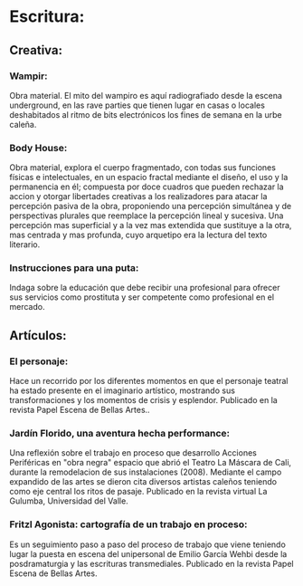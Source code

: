 
# Escritura:

## Creativa:

### Wampir:
Obra material. El mito del wampiro es aquí radiografiado desde la escena underground, en las rave parties que tienen lugar en casas o locales deshabitados al ritmo de bits electrónicos los fines de semana en la urbe caleña.

### Body House:
Obra material, explora el cuerpo fragmentado, con todas sus funciones físicas e intelectuales, en un espacio fractal  mediante el diseño, el uso y la permanencia en él; compuesta por doce cuadros que pueden rechazar la accion y otorgar libertades creativas a los realizadores para atacar la percepción pasiva de la obra, proponiendo una percepción simultánea y de perspectivas plurales que reemplace la percepción lineal y sucesiva. Una percepción mas superficial y a la vez mas extendida que sustituye a la otra, mas centrada y mas profunda, cuyo arquetipo era la lectura del texto literario.


### Instrucciones para una puta:
Indaga sobre la educación que debe recibir una profesional para  ofrecer sus servicios como prostituta y ser competente como profesional en el mercado.


## Artículos:

### El personaje:
Hace un recorrido por los diferentes momentos en que el personaje teatral ha estado presente en el imaginario artístico, mostrando sus transformaciones y los momentos de crisis y esplendor. Publicado en la revista Papel Escena de Bellas Artes..

### Jardín Florido, una aventura hecha performance:
Una reflexión sobre el trabajo en proceso que desarrollo Acciones Periféricas en "obra negra" espacio que abrió  el Teatro La Máscara de Cali, durante la remodelacion de sus instalaciones (2008).  Mediante el campo expandido de las artes se dieron cita diversos artistas caleños teniendo como eje central los ritos de pasaje. Publicado en la revista virtual La Gulumba, Universidad del Valle.

### Fritzl Agonista: cartografía de un trabajo en proceso:
Es un seguimiento paso a paso del proceso de trabajo que viene teniendo lugar la puesta en escena del unipersonal de Emilio García Wehbi desde la posdramaturgia y las escrituras transmediales. Publicado en la revista Papel Escena de Bellas Artes.
